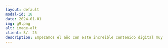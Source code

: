 ```yaml
---
layout: default
modal-id: 18
date: 2024-01-01
img: g9.png
alt: image-alt
client: S/. 25
description: Empezamos el año con este increible contenido digital muy completo de <b>Chancadora Giratoria.</b><br><br>ppts, sesiones grabadas, manuales, videos adicionales y mas... 
---
```

